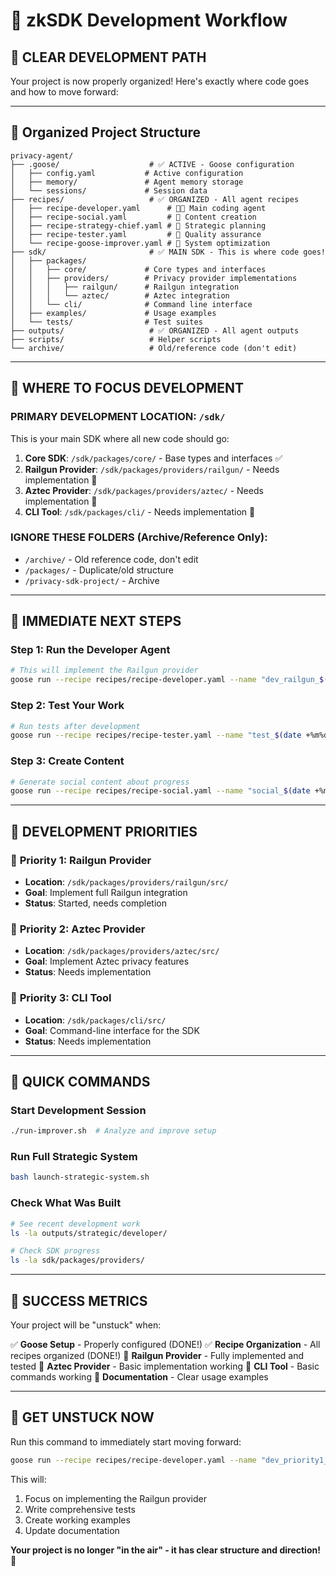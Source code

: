 # 🚀 zkSDK Development Workflow

## 🎯 **CLEAR DEVELOPMENT PATH** 

Your project is now properly organized! Here's exactly where code goes and how to move forward:

---

## 📁 **Organized Project Structure**

```
privacy-agent/
├── .goose/                    # ✅ ACTIVE - Goose configuration
│   ├── config.yaml           # Active configuration
│   ├── memory/               # Agent memory storage
│   └── sessions/             # Session data
├── recipes/                   # ✅ ORGANIZED - All agent recipes
│   ├── recipe-developer.yaml      # 👨‍💻 Main coding agent
│   ├── recipe-social.yaml         # 📱 Content creation
│   ├── recipe-strategy-chief.yaml # 🧠 Strategic planning
│   ├── recipe-tester.yaml         # 🧪 Quality assurance
│   └── recipe-goose-improver.yaml # 🔧 System optimization
├── sdk/                       # ✅ MAIN SDK - This is where code goes!
│   ├── packages/
│   │   ├── core/             # Core types and interfaces
│   │   ├── providers/        # Privacy provider implementations
│   │   │   ├── railgun/      # Railgun integration
│   │   │   └── aztec/        # Aztec integration
│   │   └── cli/              # Command line interface
│   ├── examples/             # Usage examples
│   └── tests/                # Test suites
├── outputs/                   # ✅ ORGANIZED - All agent outputs
├── scripts/                   # Helper scripts
└── archive/                   # Old/reference code (don't edit)
```

---

## 🎯 **WHERE TO FOCUS DEVELOPMENT**

### **PRIMARY DEVELOPMENT LOCATION**: `/sdk/`

This is your main SDK where all new code should go:

1. **Core SDK**: `/sdk/packages/core/` - Base types and interfaces ✅ 
2. **Railgun Provider**: `/sdk/packages/providers/railgun/` - Needs implementation 🚧
3. **Aztec Provider**: `/sdk/packages/providers/aztec/` - Needs implementation 🚧
4. **CLI Tool**: `/sdk/packages/cli/` - Needs implementation 🚧

### **IGNORE THESE FOLDERS** (Archive/Reference Only):
- `/archive/` - Old reference code, don't edit
- `/packages/` - Duplicate/old structure
- `/privacy-sdk-project/` - Archive

---

## 🚀 **IMMEDIATE NEXT STEPS**

### Step 1: Run the Developer Agent
```bash
# This will implement the Railgun provider
goose run --recipe recipes/recipe-developer.yaml --name "dev_railgun_$(date +%m%d)" --max-turns 15
```

### Step 2: Test Your Work
```bash
# Run tests after development
goose run --recipe recipes/recipe-tester.yaml --name "test_$(date +%m%d)" --max-turns 5
```

### Step 3: Create Content
```bash
# Generate social content about progress
goose run --recipe recipes/recipe-social.yaml --name "social_$(date +%m%d)" --max-turns 3
```

---

## 🎯 **DEVELOPMENT PRIORITIES**

### 🥇 **Priority 1: Railgun Provider** 
- **Location**: `/sdk/packages/providers/railgun/src/`
- **Goal**: Implement full Railgun integration
- **Status**: Started, needs completion

### 🥈 **Priority 2: Aztec Provider**
- **Location**: `/sdk/packages/providers/aztec/src/`  
- **Goal**: Implement Aztec privacy features
- **Status**: Needs implementation

### 🥉 **Priority 3: CLI Tool**
- **Location**: `/sdk/packages/cli/src/`
- **Goal**: Command-line interface for the SDK
- **Status**: Needs implementation

---

## 🔧 **QUICK COMMANDS**

### Start Development Session
```bash
./run-improver.sh  # Analyze and improve setup
```

### Run Full Strategic System
```bash
bash launch-strategic-system.sh
```

### Check What Was Built
```bash
# See recent development work
ls -la outputs/strategic/developer/

# Check SDK progress  
ls -la sdk/packages/providers/
```

---

## 🎯 **SUCCESS METRICS**

Your project will be "unstuck" when:

✅ **Goose Setup** - Properly configured (DONE!)
✅ **Recipe Organization** - All recipes organized (DONE!)
🚧 **Railgun Provider** - Fully implemented and tested
🚧 **Aztec Provider** - Basic implementation working
🚧 **CLI Tool** - Basic commands working
🚧 **Documentation** - Clear usage examples

---

## 🚀 **GET UNSTUCK NOW**

Run this command to immediately start moving forward:

```bash
goose run --recipe recipes/recipe-developer.yaml --name "dev_priority1_$(date +%m%d)" --max-turns 20
```

This will:
1. Focus on implementing the Railgun provider
2. Write comprehensive tests
3. Create working examples
4. Update documentation

**Your project is no longer "in the air" - it has clear structure and direction!** 🎯
